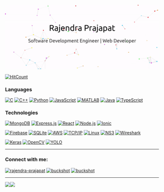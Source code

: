 [![Header](https://raw.githubusercontent.com/Rajpra786/Rajpra786/main/images/gif.gif)](https://github.com/rajpra786)


[![HitCount](https://views.whatilearened.today/views/github/Rajpra786/Rajpra786.svg)](https://github.com/rajpra786/)

### Languages

[![C](https://img.shields.io/badge/-C-fff?&logo=C)](https://github.com/rajpra786?tab=repositories&q=&type=&language=c)
[![C++](https://img.shields.io/badge/-C++-fff?&logo=c%2b%2b&logoColor=00599C)](https://github.com/rajpra786?tab=repositories&q=&type=&language=c%2B%2B)
[![Python](https://img.shields.io/badge/-Python-fff?&logo=python)](https://github.com/rajpra786?tab=repositories&q=&type=&language=python)
[![JavaScript](https://img.shields.io/badge/-JavaScript-fff?&logo=JavaScript&logoColor=ddc508)](https://github.com/rajpra786?tab=repositories&q=&type=&language=javascript)
[![MATLAB](https://img.shields.io/badge/-MATLAB-fff?&logo=Matlab&logoColor=007ACC)](https://github.com/rajpra786?tab=repositories&q=&type=&language=matlab)
[![Java](https://img.shields.io/badge/-Java-fff?&logo=Java&logoColor=007396)](https://github.com/rajpra786?tab=repositories&q=&type=&language=java)
[![TypeScript](https://img.shields.io/badge/-TypeScript-fff?&logo=TypeScript&logoColor=007ACC)](https://github.com/rajpra786?tab=repositories&q=&type=&language=typescript)




### Technologies

[![MongoDB](https://img.shields.io/badge/-MongoDB-fff?&logo=MongoDB)](#)
[![Express.js](https://img.shields.io/badge/-Express.js-fff?&logo=Express.js)](#)
[![React](https://img.shields.io/badge/-React-fff?&logo=React)](#)
[![Node.js](https://img.shields.io/badge/-Node.js-fff?&logo=node.js)](#)
[![Ionic](https://img.shields.io/badge/-Ionic-fff?&logo=Ionic&logoColor=007ACC)](#)


[![Firebase](https://img.shields.io/badge/-Firebase-fff?&logo=Firebase)](#)
[![SQLite](https://img.shields.io/badge/-SQLite-fff?&logo=SQLite&logoColor=1f53b5)](#)
[![AWS](https://img.shields.io/badge/-AWS-fff?&logo=Amazon-AWS&logoColor=232F3E)](#)
[![TCP/IP](https://img.shields.io/badge/-TCP/IP-fff?&logo=Cisco)](#)
[![Linux](https://img.shields.io/badge/-Linux-fff?&logo=linux&logoColor=000)](#)
[![NS3](https://img.shields.io/badge/-NS3-fff?&logo=NS3&logoColor=000)](#)
[![Wireshark](https://img.shields.io/badge/-Wireshark-fff?&logo=Wireshark&logoColor=1f53b5)](#)

[![Keras](https://img.shields.io/badge/-Keras-fff?&logo=b31232)](#)
[![OpenCV](https://img.shields.io/badge/-OpenCV-fff?&logo=OpenCV)](#)
[![YOLO](https://img.shields.io/badge/-YOLO-fff?&logo=YOLO)](#)

---

<p align="left">
  
<h3 align="left">Connect with me:</h3>
<a href="https://www.linkedin.com/in/rajendra-prajapat/" target="blank"><img align="center" src="https://cdn.jsdelivr.net/npm/simple-icons@3.0.1/icons/linkedin.svg" alt="rajendra-prajapat" height="30" width="40" /></a>
<a href="https://www.codechef.com/users/prajapat786" target="blank"><img align="center" src="https://cdn.jsdelivr.net/npm/simple-icons@3.1.0/icons/codechef.svg" alt="buckshot" height="30" width="40" /></a>
<a href="https://medium.com/@raj.int.pra" target="blank"><img align="center" src="https://cdn.jsdelivr.net/npm/simple-icons@3.1.0/icons/medium.svg" alt="buckshot" height="30" width="40" /></a>
</p>
</div>

---




<a href="#"><img height="137.3px" src="https://github-readme-stats.vercel.app/api?username=rajpra786&hide_title=true&hide_border=true&show_icons=true&include_all_commits=true&count_private=true&line_height=21&text_color=000&icon_color=000&bg_color=0,ea6161,ffc64d,fffc4d,52fa5a&theme=graywhite" /><!-- wi*quL3fcV --><img height="137.3px" src="https://github-readme-stats.vercel.app/api/top-langs/?username=rajpra786&hide=html&hide_title=true&hide_border=true&layout=compact&langs_count=7&exclude_repo=comp426&text_color=000&icon_color=fff&bg_color=0,52fa5a,4dfcff,c64dff&theme=graywhite" /></a>
